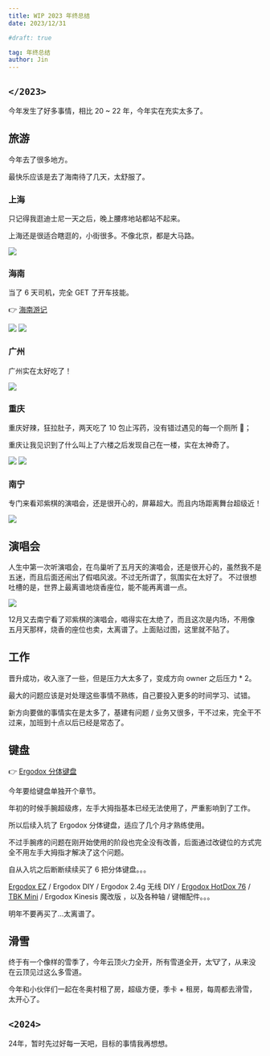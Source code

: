 ```yaml
---
title: WIP 2023 年终总结
date: 2023/12/31

#draft: true

tag: 年终总结
author: Jin
---
```


## `</2023>`

今年发生了好多事情，相比 20 ~ 22 年，今年实在充实太多了。

## 旅游

今年去了很多地方。

最快乐应该是去了海南待了几天，太舒服了。

### 上海

只记得我逛迪士尼一天之后，晚上腰疼地站都站不起来。

上海还是很适合瞎逛的，小街很多。不像北京，都是大马路。

![](https://jsd.cdn.zzko.cn/gh/caijinyc/images@main/20240110/IMG_5052.6ya2avvex1g0.webp)

### 海南

当了 6 天司机，完全 GET 了开车技能。

👉 [海南游记](./hainan-travel-journal.mdx)

![](https://jsd.cdn.zzko.cn/gh/caijinyc/images@main/20240110/IMG_5368.c8xsf6v271k.webp)
![](https://jsd.cdn.zzko.cn/gh/caijinyc/images@main/picx/DSC05597.54z4xunw3rs0.webp)

### 广州

广州实在太好吃了！

![](https://jsd.cdn.zzko.cn/gh/caijinyc/images@main/20240110/Group-3.3qai17bqgq40.webp)

### 重庆

重庆好辣，狂拉肚子，两天吃了 10 包止泻药，没有错过遇见的每一个厕所 🥹；

重庆让我见识到了什么叫上了六楼之后发现自己在一楼，实在太神奇了。

![](https://jsd.cdn.zzko.cn/gh/caijinyc/images@main/20240110/IMG_5824-1.1bfoepaiumo0.webp)
![](https://jsd.cdn.zzko.cn/gh/caijinyc/images@main/20240110/IMG_5836-2.40s7io1op6k0.webp)

### 南宁

专门来看邓紫棋的演唱会，还是很开心的，屏幕超大。而且内场距离舞台超级近！

![](https://jsd.cdn.zzko.cn/gh/caijinyc/images@main/20240110/Group-4.4gpk7onb9a0.webp)

## 演唱会

人生中第一次听演唱会，在鸟巢听了五月天的演唱会，还是很开心的，虽然我不是五迷，而且后面还闹出了假唱风波。不过无所谓了，氛围实在太好了。
不过很想吐槽的是，世界上最离谱地烧香座位，能不能再离谱一点。

![](https://jsd.cdn.zzko.cn/gh/caijinyc/images@main/20240110/IMG_5181.1exm326fhpfk.webp)

12月又去南宁看了邓紫棋的演唱会，唱得实在太绝了，而且这次是内场，不用像五月天那样，烧香的座位也卖，太离谱了。上面贴过图，这里就不贴了。

## 工作

晋升成功，收入涨了一些，但是压力大太多了，变成方向 owner 之后压力 * 2。

最大的问题应该是对处理这些事情不熟练，自己要投入更多的时间学习、试错。

新方向要做的事情实在是太多了，基建有问题 / 业务又很多，干不过来，完全干不过来，加班到十点以后已经是常态了。

## 键盘

👉 [Ergodox 分体键盘](./ergodox-keyboard.md)

今年要给键盘单独开个章节。

年初的时候手腕超级疼，左手大拇指基本已经无法使用了，严重影响到了工作。

所以后续入坑了 Ergodox 分体键盘，适应了几个月才熟练使用。

不过手腕疼的问题在刚开始使用的阶段也完全没有改善，后面通过改键位的方式完全不用左手大拇指才解决了这个问题。

自从入坑之后断断续续买了 6 把分体键盘。。。

[Ergodox EZ](https://ergodox-ez.com/) / Ergodox DIY / Ergodox 2.4g 无线 DIY / [Ergodox HotDox 76](https://kono.store/products/ergodox-76-hot-dox-mechanical-keyboard-v2) / [TBK Mini](https://github.com/Bastardkb/TBK-Mini) / Ergodox Kinesis 魔改版 ，以及各种轴 / 键帽配件。。。

明年不要再买了...太离谱了。

## 滑雪

终于有一个像样的雪季了，今年云顶火力全开，所有雪道全开，太🐮了，从来没在云顶见过这么多雪道。

今年和小伙伴们一起在冬奥村租了房，超级方便，季卡 + 租房，每周都去滑雪，太开心了。

## `<2024>`

24年，暂时先过好每一天吧，目标的事情我再想想。
